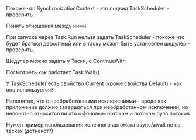 Похоже что SynchronizationContext - это подвид TaskScheduler - проверить.

Понять отношения между ними.

При запуске через Task.Run нельзя задать TaskScheduler - похоже что будет браться дефолтный или в таcку может быть установлен шедулер - проверить.

Шедулер можно задать у Таски, c ContinueWith

Посмотреть как работает Task.Wait\(\)

У TaskScheduler есть свойство Current \(кроме свойства Default\) - как оно используется?

Непонятно, что с необработанными исключениями - вроде как приложение должно завершаться при необработанном исключении, но непонятно относится ли это к фоновым потокам и потокам пула потоков

Нужен пример использования конечного автомата async/await не на тасках \(дотнекст?\)

